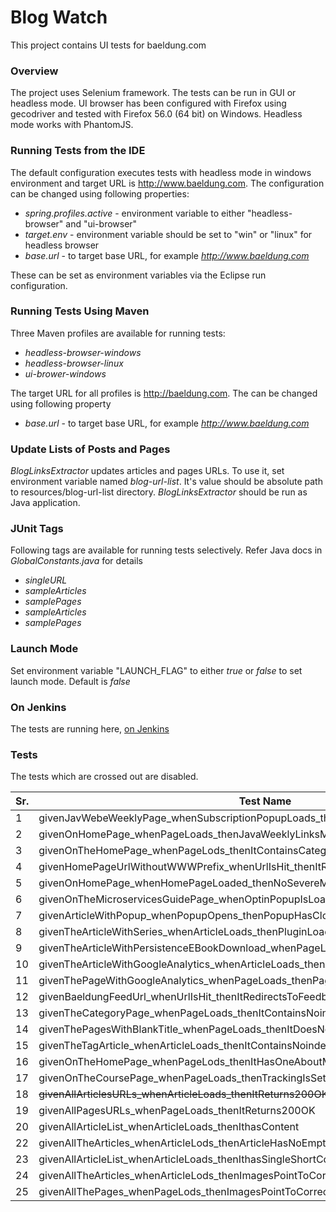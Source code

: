 # Blog Watch

This project contains UI tests for baeldung.com


### Overview

The project uses Selenium framework. The tests can be run in GUI or headless mode. UI browser has been configured with Firefox using gecodriver and tested with Firefox 56.0 (64 bit) on Windows. Headless mode works with PhantomJS. 


### Running Tests from the IDE

The default configuration executes tests with headless mode in windows environment and target URL is http://www.baeldung.com. The configuration can be changed using following properties:

  - _spring.profiles.active_ - environment variable to either "headless-browser" and "ui-browser"
  - _target.env_ - environment variable should be set to "win" or "linux" for headless browser
  - _base.url_ - to target base URL, for example _http://www.baeldung.com_

These can be set as environment variables via the Eclipse run configuration. 


### Running Tests Using Maven 

Three Maven profiles are available for running tests: 
  - _headless-browser-windows_
  - _headless-browser-linux_ 
  - _ui-brower-windows_

The target URL for all profiles is http://baeldung.com. The can be changed using following property

- _base.url_ - to target base URL, for example _http://www.baeldung.com_


### Update Lists of Posts and Pages


_BlogLinksExtractor_ updates articles and pages URLs. To use it, set environment variable named _blog-url-list_. It's value should be absolute path to resources/blog-url-list directory. _BlogLinksExtractor_ should be run as Java application. 


### JUnit Tags

Following tags are available for running tests selectively. Refer Java docs in _GlobalConstants.java_ for details
  - _singleURL_
  - _sampleArticles_
  - _samplePages_
  - _sampleArticles_
  - _samplePages_


### Launch Mode
 
Set environment variable "LAUNCH_FLAG" to either _true_ or _false_ to set launch mode. Default is _false_


### On Jenkins
 
 The tests are running here, [on Jenkins](https://rest-security.ci.cloudbees.com/job/site-monitor/job/site-watch/)
 
### Tests
 The tests which are crossed out are disabled.

| Sr. | Test Name | Tag/Frequency |
| --- | --------- | ------------- |
| 1 | givenJavWebeWeeklyPage_whenSubscriptionPopupLoads_thenItContainsSubscriptionElements | daily |
| 2 | givenOnHomePage_whenPageLoads_thenJavaWeeklyLinksMatchWithLinkText | daily |
| 3 | givenOnTheHomePage_whenPageLods_thenItContainsCategoriesInTheFooterMenu | daily |
| 4 | givenHomePageUrlWithoutWWWPrefix_whenUrlIsHit_thenItRedirectsToWWW | daily |
| 5 | givenOnHomePage_whenHomePageLoaded_thenNoSevereMessagesInBrowserLog | daily |
| 6 | givenOnTheMicroservicesGuidePage_whenOptinPopupIsLoaded_thenItContainsImages | daily |
| 7 | givenArticleWithPopup_whenPopupOpens_thenPopupHasCloseButton | daily |
| 8 | givenTheArticleWithSeries_whenArticleLoads_thenPluginLoadsProperly | daily |
| 9 | givenTheArticleWithPersistenceEBookDownload_whenPageLoads_thenFooterImageIsDisplayed | daily |
| 10 | givenTheArticleWithGoogleAnalytics_whenArticleLoads_thenArticleHasAnalyticsCode | daily |
| 11 | givenThePageWithGoogleAnalytics_whenPageLoads_thenPageHasAnalyticsCode | daily |
| 12 | givenBaeldungFeedUrl_whenUrlIsHit_thenItRedirectsToFeedburner | daily |
| 13 | givenTheCategoryPage_whenPageLoads_thenItContainsNoindexRobotsMeta | daily |
| 14 | givenThePagesWithBlankTitle_whenPageLoads_thenItDoesNotContainNotitleText | daily |
| 15 | givenTheTagArticle_whenArticleLoads_thenItContainsNoindexRobotsMeta | daily
| 16 | givenOnTheHomePage_whenPageLods_thenItHasOneAboutMenuInTheFooter | daily
| 17 | givenOnTheCoursePage_whenPageLoads_thenTrackingIsSetupCorrectly | weekly |
| 18 | ~~givenAllArticlesURLs_whenArticleLoads_thenItReturns200OK~~ | bi-monthly |
| 19 | givenAllPagesURLs_whenPageLoads_thenItReturns200OK | bi-monthly |
| 20 | givenAllArticleList_whenArticleLoads_thenIthasContent|monthly |
| 22 | givenAllTheArticles_whenArticleLods_thenArticleHasNoEmptyDiv | monthly |
| 23 | givenAllArticleList_whenArticleLoads_thenIthasSingleShortCodeAtTheEnd | monthly |
| 24 | givenAllTheArticles_whenArticleLods_thenImagesPointToCorrectEnv | monthly |
| 25 | givenAllThePages_whenPageLods_thenImagesPointToCorrectEnv | monthly |












